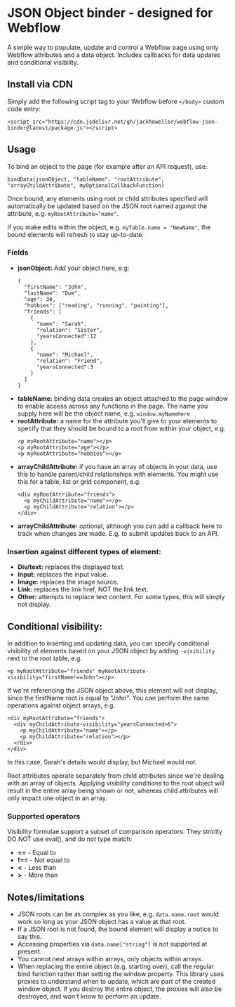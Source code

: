 # JSON Object binder - designed for Webflow
A simple way to populate, update and control a Webflow page using only Webflow attributes and a data object. Includes callbacks for data updates and conditional visibility.


## Install via CDN
Simply add the following script tag to your Webflow before ```</body>``` custom code entry:
```
<script src="https://cdn.jsdelivr.net/gh/jackhoweller/webflow-json-binder@latest/package.js"></script>
```

## Usage
To bind an object to the page (for example after an API request), use:
```
bindData(jsonObject, "tableName", "rootAttribute", "arrayChildAttribute", myOptionalCallbackFunction)
```
Once bound, any elements using root or child sttributes specified will automatically be updated based on the JSON root named against the attribute, e.g. ```myRootAttribute="name"```.

If you make edits within the object, e.g. ```myTable.name = "NewName"```, the bound elements will refresh to stay up-to-date.


### Fields
* **jsonObject:** Add your object here, e.g:
  ```
  {
    "firstName": "John",
    "lastName": "Doe",
    "age": 30,
    "hobbies": ["reading", "running", "painting"],
    "friends": [
      {
        "name": "Sarah",
        "relation": "Sister",
        "yearsConnected":12
      },
      {
        "name": "Michael",
        "relation": "Friend",
        "yearsConnected":3
      }
    ]
  }
  ```
* **tableName:** binding data creates an object attached to the page window to enable access across any functions in the page. The name you supply here will be the object name, e.g. ```window.myNameHere```
* **rootAttribute:** a name for the attribute you'll give to your elements to specify that they should be bound to a root from within your object, e.g.
  ```
  <p myRootAttribute="name"></p>
  <p myRootAttribute="age"></p>
  <p myRootAttribute="hobbies"></p>
  ```
* **arrayChildAttribute:** if you have an array of objects in your data, use this to handle parent/child relationships with elements. You might use this for a table, list or grid component, e.g.
  ```
  <div myRootAttribute="friends">
    <p myChildAttribute="name"></p>
    <p myChildAttribute="relation"></p>
  </div>
  ```
* **arrayChildAttribute:** optional, although you can add a callback here to track when changes are made. E.g. to submit updates back to an API.


### Insertion against different types of element:
* **Div/text:** replaces the displayed text.
* **Input:** replaces the input value.
* **Image:** replaces the image source.
* **Link:** replaces the link href, NOT the link text.
* **Other:** attempts to replace text content. For some types, this will simply not display.


## Conditional visibility:
In addition to inserting and updating data, you can specify conditional visibility of elements based on your JSON object by adding ```-visibility``` next to the root table, e.g.
```
<p myRootAttribute="friends" myRootAttribute-visibility="firstName!==John"></p>
```
If we're referencing the JSON object above, this element will not display, since the firstName root is equal to "John".
You can perform the same operations against object arrays, e.g.
```
<div myRootAttribute="friends">
  <div myChildAttribute-visibility="yearsConnected>6">
    <p myChildAttribute="name"></p>
    <p myChildAttribute="relation"></p>
  </div>
</div>
```
In this case, Sarah's details would display, but Michael would not.

Root attributes operate separately from child attributes since we're dealing with an array of objects. Applying visibility conditions to the root object will result in the entire array being shown or not, whereas child attributes will only impact one object in an array.


### Supported operators
Visibility formulae support a subset of comparison operators. They strictly DO NOT use eval(), and do not type match:
* **==** - Equal to
* **!==** - Not equal to
* **<** - Less than
* **>** - More than


## Notes/limitations
- JSON roots can be as complex as you like, e.g. ```data.name.root``` would work so long as your JSON object has a value at that root.
- If a JSON root is not found, the bound element will display a notice to say this.
- Accessing properties via ```data.name["string"]``` is not supported at present.
- You cannot nest arrays within arrays, only objects within arrays.
- When replacing the entire object (e.g. starting over), call the regular bind function rather than setting the window property. This library uses proxies to understand when to update, which are part of the created window object. If you destroy the entire object, the proxies will also be destroyed, and won't know to perform an update.
